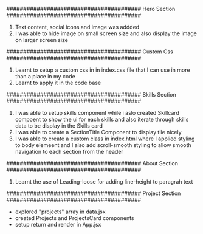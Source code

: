 

########################################
Hero Section
########################################
1. Text content, social icons and image was addded
2. I was able to hide image on small screen size and also display the image  on  larger screen size


########################################
Custom Css
########################################
1. Learnt to setup a custom css in in index.css file that I can use in more than a place in my code
2. Learnt  to apply it in the code base

########################################
Skills Section
########################################
1. I was able to setup skills component while i aslo created Skillcard compoent to show the ui for each skills and also iterate through skills data to be display in the Skills card
2. I was able to create a SectionTitle Component to display tile nicely
3. I was able to create a custom class in index.html where I applied styling to body elemeent and I also add scroll-smooth styling to allow smooth navigation to each section from the header

########################################
About Section
########################################
1. Learnt the use of Leading-loose for adding line-height to paragrah text


########################################
Project Section
########################################
- explored "projects" array in data.jsx
- created Projects and ProjectsCard components
- setup return and render in App.jsx 
